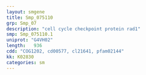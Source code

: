 ```yaml
---
layout: smgene
title: Smp_075110
grp: Smp_07
description: "cell cycle checkpoint protein rad1"
smp: Smp_075110.1
uniprot: "G4VH02"
length:   936
cdd: "COG1202, cd00577, cl21641, pfam02144"
kk: K02830
categories: sm
---
```

